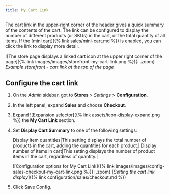 ```yaml
---
title: My Cart Link
---
```


The cart link in the upper-right corner of the header gives a quick summary of the contents of the cart. The link can be configured to display the number of different products (or SKUs) in the cart, or the total quantity of all items. If the [mini cart]({% link sales/mini-cart.md %}) is enabled, you can click the link to display more detail.

![The store page displays a linked cart icon at the upper right corner of the page]({% link images/images/storefront-my-cart-link.png %}){: .zoom}
_Example storefront - cart link at the top of the page_

## Configure the cart link

1. On the _Admin_ sidebar, got to **Stores** > _Settings_ > **Configuration**.

1. In the left panel, expand **Sales** and choose **Checkout**.

1. Expand ![Expansion selector]({% link assets/icon-display-expand.png %}) the **My Cart Link** section.

1. Set **Display Cart Summary** to one of the following settings:

   Display item quantities|This setting displays the total number of products in the cart, adding the quantities for each product.|
   Display number of items in cart|This setting displays the number of product items in the cart, regardless of quantity.|

   ![Configuration options for My Cart Link]({% link images/images/config-sales-checkout-my-cart-link.png %}){: .zoom}
   [_Setting the cart link display_]({% link configuration/sales/checkout.md %})

1. Click <span class="btn">Save Config</span>.
